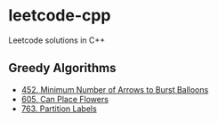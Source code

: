 # leetcode-cpp
Leetcode solutions in C++

## Greedy Algorithms
- [452. Minimum Number of Arrows to Burst Balloons](greedy-algorithm/452-min-number-arrows.cpp)
- [605. Can Place Flowers](greedy-algorithm/605-can-place-flowers.cpp)
- [763. Partition Labels](greedy-algorithm/763-partition-labels.cpp)
